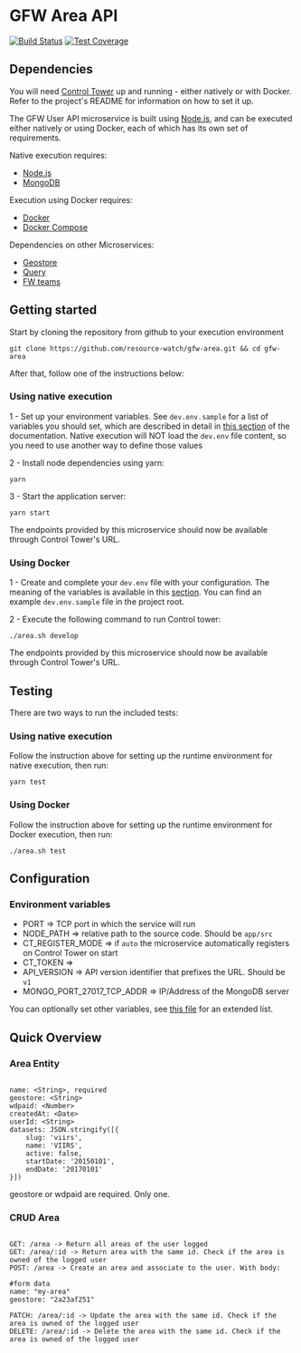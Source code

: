 # GFW Area API

[![Build Status](https://travis-ci.org/gfw-api/gfw-area.svg?branch=develop)](https://travis-ci.org/gfw-api/gfw-area)
[![Test Coverage](https://api.codeclimate.com/v1/badges/d4eaa98d51c79d83159b/test_coverage)](https://codeclimate.com/github/gfw-api/gfw-area/test_coverage)


## Dependencies

You will need [Control Tower](https://github.com/control-tower/control-tower) up and running - either natively or with Docker. Refer to the project's README for information on how to set it up.

The GFW User API microservice is built using [Node.js](https://nodejs.org/en/), and can be executed either natively or using Docker, each of which has its own set of requirements.

Native execution requires:
- [Node.js](https://nodejs.org/en/)
- [MongoDB](https://www.mongodb.com/)

Execution using Docker requires:
- [Docker](https://www.docker.com/)
- [Docker Compose](https://docs.docker.com/compose/)

Dependencies on other Microservices:
- [Geostore](https://github.com/gfw-api/gfw-geostore-api)
- [Query](https://github.com/resource-watch/query/)
- [FW teams](https://github.com/gfw-api/fw-teams)


## Getting started

Start by cloning the repository from github to your execution environment

```
git clone https://github.com/resource-watch/gfw-area.git && cd gfw-area
```

After that, follow one of the instructions below:

### Using native execution

1 - Set up your environment variables. See `dev.env.sample` for a list of variables you should set, which are described in detail in [this section](#environment-variables) of the documentation. Native execution will NOT load the `dev.env` file content, so you need to use another way to define those values

2 - Install node dependencies using yarn:
```
yarn
```

3 - Start the application server:
```
yarn start
```

The endpoints provided by this microservice should now be available through Control Tower's URL.

### Using Docker

1 - Create and complete your `dev.env` file with your configuration. The meaning of the variables is available in this [section](#configuration-environment-variables). You can find an example `dev.env.sample` file in the project root.

2 - Execute the following command to run Control tower:

```
./area.sh develop
```

The endpoints provided by this microservice should now be available through Control Tower's URL.

## Testing

There are two ways to run the included tests:

### Using native execution

Follow the instruction above for setting up the runtime environment for native execution, then run:
```
yarn test
```

### Using Docker

Follow the instruction above for setting up the runtime environment for Docker execution, then run:
```
./area.sh test
```

## Configuration

### Environment variables

- PORT => TCP port in which the service will run
- NODE_PATH => relative path to the source code. Should be `app/src`
- CT_REGISTER_MODE => if `auto` the microservice automatically registers on Control Tower on start
- CT_TOKEN => 
- API_VERSION => API version identifier that prefixes the URL. Should be `v1`
- MONGO_PORT_27017_TCP_ADDR => IP/Address of the MongoDB server

You can optionally set other variables, see [this file](config/custom-environment-variables.json) for an extended list.

## Quick Overview

### Area Entity

```

name: <String>, required
geostore: <String>
wdpaid: <Number>
createdAt: <Date>
userId: <String>
datasets: JSON.stringify([{
    slug: 'viirs',
    name: 'VIIRS',
    active: false,
    startDate: '20150101',
    endDate: '20170101'
}])

```

geostore or wdpaid are required. Only one.

### CRUD Area

```

GET: /area -> Return all areas of the user logged
GET: /area/:id -> Return area with the same id. Check if the area is owned of the logged user
POST: /area -> Create an area and associate to the user. With body:

#form data
name: "my-area"
geostore: "2a23af251"

PATCH: /area/:id -> Update the area with the same id. Check if the area is owned of the logged user
DELETE: /area/:id -> Delete the area with the same id. Check if the area is owned of the logged user

```
